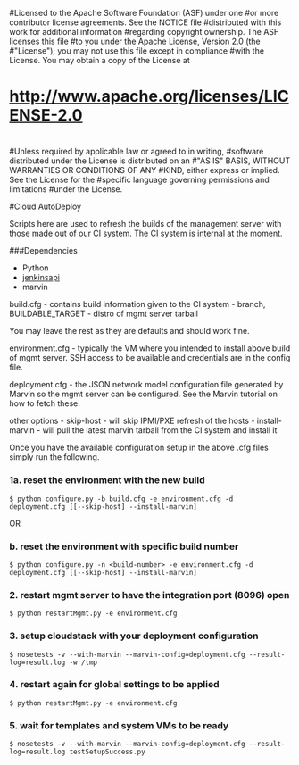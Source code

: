 #Licensed to the Apache Software Foundation (ASF) under one
#or more contributor license agreements.  See the NOTICE file
#distributed with this work for additional information
#regarding copyright ownership.  The ASF licenses this file
#to you under the Apache License, Version 2.0 (the
#"License"); you may not use this file except in compliance
#with the License.  You may obtain a copy of the License at
#
#   http://www.apache.org/licenses/LICENSE-2.0
#
#Unless required by applicable law or agreed to in writing,
#software distributed under the License is distributed on an
#"AS IS" BASIS, WITHOUT WARRANTIES OR CONDITIONS OF ANY
#KIND, either express or implied.  See the License for the
#specific language governing permissions and limitations
#under the License.


#Cloud AutoDeploy

Scripts here are used to refresh the builds of the management server with those
made out of our CI system. The CI system is internal at the moment.

###Dependencies
* Python
* [jenkinsapi](http://pypi.python.org/pypi/jenkinsapi)
* marvin

build.cfg - contains build information given to the CI system
        - branch, BUILDABLE_TARGET
        - distro of mgmt server tarball

You may leave the rest as they are defaults and should work fine.

environment.cfg - typically the VM where you intended to install above build of
mgmt server. SSH access to be available and credentials are in the config file.

deployment.cfg - the JSON network model configuration file generated by Marvin so
the mgmt server can be configured. See the Marvin tutorial on how to fetch these.

other options - skip-host - will skip IPMI/PXE refresh of the hosts
        - install-marvin - will pull the latest marvin tarball from the CI
          system and install it

Once you have the available configuration setup in the above .cfg files simply
run the following.

### 1a. reset the environment with the new build
`$ python configure.py -b build.cfg -e environment.cfg -d deployment.cfg [[--skip-host] --install-marvin]`

OR 

### b. reset the environment with specific build number
`$ python configure.py -n <build-number> -e environment.cfg -d deployment.cfg [[--skip-host] --install-marvin]`

### 2. restart mgmt server to have the integration port (8096) open
`$ python restartMgmt.py -e environment.cfg`

### 3. setup cloudstack with your deployment configuration
`$ nosetests -v --with-marvin --marvin-config=deployment.cfg --result-log=result.log -w /tmp`

### 4. restart again for global settings to be applied
`$ python restartMgmt.py -e environment.cfg`

### 5. wait for templates and system VMs to be ready
`$ nosetests -v --with-marvin --marvin-config=deployment.cfg --result-log=result.log testSetupSuccess.py`
